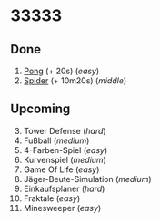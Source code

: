 # 33333

## Done
1. [Pong](https://github.com/alexvoedi/33333_pong) (+ 20s) (_easy_)
2. [Spider](https://github.com/alexvoedi/33333_spider) (+ 10m20s) (_middle_)

## Upcoming

3. Tower Defense (_hard_)
4. Fußball (_medium_)
5. 4-Farben-Spiel (_easy_)
6. Kurvenspiel (_medium_)
7. Game Of Life (_easy_)
8. Jäger-Beute-Simulation (_medium_)
9. Einkaufsplaner (_hard_)
10. Fraktale (_easy_)
11. Minesweeper (_easy_)
